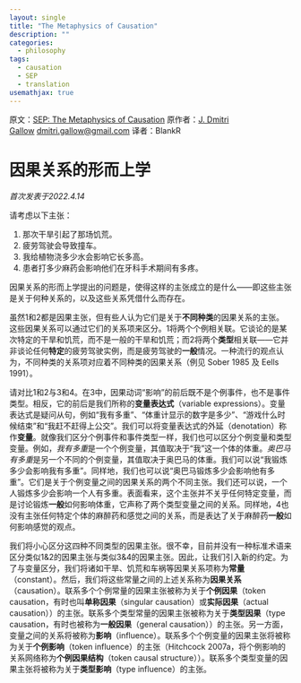 ```yaml
---
layout: single
title: "The Metaphysics of Causation"
description: ""
categories:
  - philosophy
tags:
  - causation
  - SEP
  - translation
usemathjax: true
---
```

原文：[SEP: The Metaphysics of Causation](https://plato.stanford.edu/entries/causation-metaphysics/)
原作者：[J. Dmitri Gallow](http://jdmitrigallow.com/) dmitri.gallow@gmail.com
译者：BlankR

# 因果关系的形而上学

*首次发表于2022.4.14*

请考虑以下主张：

1. 那次干旱引起了那场饥荒。
2. 疲劳驾驶会导致撞车。
3. 我给植物浇多少水会影响它长多高。
4. 患者打多少麻药会影响他们在牙科手术期间有多疼。

因果关系的形而上学提出的问题是，使得这样的主张成立的是什么——即这些主张是关于何种关系的，以及这些关系凭借什么而存在。

虽然1和2都是因果主张，但有些人认为它们是关于**不同种类**的因果关系的主张。这些因果关系可以通过它们的关系项来区分。1将两个个例相关联。它谈论的是某次特定的干旱和饥荒，而不是一般的干旱和饥荒；而2将两个**类型**相关联——它并非谈论任何**特定**的疲劳驾驶实例，而是疲劳驾驶的**一般**情况。一种流行的观点认为，不同种类的关系项对应着不同种类的因果关系（例见 Sober 1985 及 Eells 1991）。

请对比1和2与3和4。在3中，因果动词“影响”的前后既不是个例事件，也不是事件类型。相反，它的前后是我们所称的**变量表达式**（variable expressions）。变量表达式是疑问从句，例如“我有多重”、“体重计显示的数字是多少”、“游戏什么时候结束”和“我赶不赶得上公交”。我们可以将变量表达式的外延（denotation）称作**变量**。就像我们区分个例事件和事件类型一样，我们也可以区分个例变量和类型变量。例如，*我有多重*是一个个例变量，其值取决于“我”这一个体的体重。*奥巴马有多重*是另一个不同的个例变量，其值取决于奥巴马的体重。我们可以说“我锻炼多少会影响我有多重”。同样地，我们也可以说“奥巴马锻炼多少会影响他有多重”。它们是关于个例变量之间的因果关系的两个不同主张。我们还可以说，一个人锻炼多少会影响一个人有多重。表面看来，这个主张并不关乎任何特定变量，而是讨论锻炼**一般**如何影响体重，它声称了两个类型变量之间的关系。同样地，4也没有主张任何特定个体的麻醉药和感觉之间的关系，而是表达了关于麻醉药**一般**如何影响感觉的观点。

我们将小心区分这四种不同类型的因果主张。很不幸，目前并没有一种标准术语来区分类似1&2的因果主张与类似3&4的因果主张。因此，让我们引入新的约定。为了与变量区分，我们将诸如干旱、饥荒和车祸等因果关系项称为**常量**（constant）。然后，我们将这些常量之间的上述关系称为**因果关系**（causation）。联系多个个例常量的因果主张被称为关于**个例因果**（token causation，有时也叫**单称因果**（singular causation）或**实际因果**（actual causation））的主张。联系多个类型常量的因果主张被称为关于**类型因果**（type causation，有时也被称为**一般因果**（general causation））的主张。另一方面，变量之间的关系将被称为**影响**（influence）。联系多个个例变量的因果主张将被称为关于**个例影响**（token influence）的主张（Hitchcock 2007a，将个例影响的关系网络称为**个例因果结构**（token causal structure））。联系多个类型变量的因果主张将被称为关于**类型影响**（type influence）的主张。